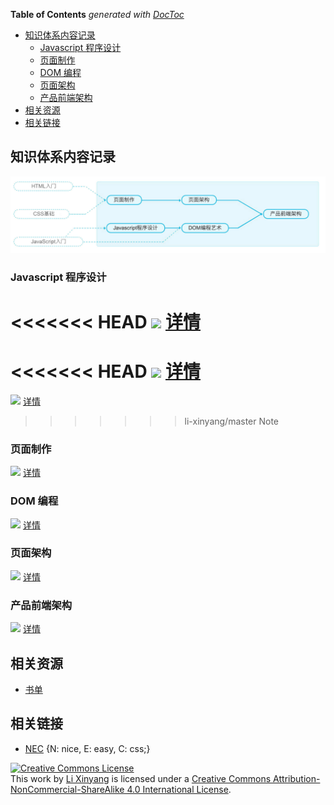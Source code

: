 <!-- START doctoc generated TOC please keep comment here to allow auto update -->
<!-- DON'T EDIT THIS SECTION, INSTEAD RE-RUN doctoc TO UPDATE -->
**Table of Contents**  *generated with [DocToc](https://github.com/thlorenz/doctoc)*

- [知识体系内容记录](#%E7%9F%A5%E8%AF%86%E4%BD%93%E7%B3%BB%E5%86%85%E5%AE%B9%E8%AE%B0%E5%BD%95)
  - [Javascript 程序设计](#javascript-%E7%A8%8B%E5%BA%8F%E8%AE%BE%E8%AE%A1)
  - [页面制作](#%E9%A1%B5%E9%9D%A2%E5%88%B6%E4%BD%9C)
  - [DOM 编程](#dom-%E7%BC%96%E7%A8%8B)
  - [页面架构](#%E9%A1%B5%E9%9D%A2%E6%9E%B6%E6%9E%84)
  - [产品前端架构](#%E4%BA%A7%E5%93%81%E5%89%8D%E7%AB%AF%E6%9E%B6%E6%9E%84)
- [相关资源](#%E7%9B%B8%E5%85%B3%E8%B5%84%E6%BA%90)
- [相关链接](#%E7%9B%B8%E5%85%B3%E9%93%BE%E6%8E%A5)

<!-- END doctoc generated TOC please keep comment here to allow auto update -->

## 知识体系内容记录

![](img/C/career-path.jpg)

### Javascript 程序设计

<<<<<<< HEAD
![](http://progressed.io/bar/87?title=Progress) [详情](JavascriptDesignPattern/JavascriptDesignPattern.md)
=======
<<<<<<< HEAD
![](http://progressed.io/bar/70?title=Progress) [详情](JavascriptDesignPattern/JavascriptDesignPattern.md)
=======
![](http://progressed.io/bar/87?title=Progress) [详情](JavascriptDesignPattern/JavascriptDesignPattern.md)
>>>>>>> li-xinyang/master
>>>>>>> Note

### 页面制作

![](http://progressed.io/bar/100?title=Progress) [详情](WebCreation/WebCreation.md)

### DOM 编程

![](http://progressed.io/bar/0?title=Progress) [详情](#)

### 页面架构

![](http://progressed.io/bar/0?title=Progress) [详情](#)

### 产品前端架构

![](http://progressed.io/bar/0?title=Progress) [详情](#)

## 相关资源

- [书单](Booklist.md)

## 相关链接

- [NEC](http://nec.netease.com/) {N: nice, E: easy, C: css;}

<a rel="license" href="http://creativecommons.org/licenses/by-nc-sa/4.0/"><img alt="Creative Commons License" style="border-width:0" src="https://i.creativecommons.org/l/by-nc-sa/4.0/80x15.png" /></a><br />This work by <a xmlns:cc="http://creativecommons.org/ns#" href="li-xinyang.com" property="cc:attributionName" rel="cc:attributionURL">Li Xinyang</a> is licensed under a <a rel="license" href="http://creativecommons.org/licenses/by-nc-sa/4.0/">Creative Commons Attribution-NonCommercial-ShareAlike 4.0 International License</a>.